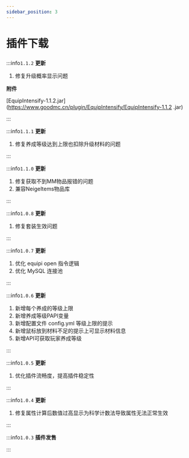 ```yaml
---
sidebar_position: 3
---
```


# 插件下载

###        

:::info`1.1.2`
**更新**

1. 修复升级概率显示问题

**附件**

[EquipIntensify-1.1.2.jar](https://www.goodmc.cn/plugin/EquipIntensify/EquipIntensify-1.1.2 .jar)

:::


:::info`1.1.1`
**更新**

1. 修复养成等级达到上限也扣除升级材料的问题

:::

:::info`1.1.0`
**更新**

1. 修复获取不到MM物品报错的问题
2. 兼容NeigeItems物品库

:::

:::info`1.0.8`
**更新**

1. 修复套装生效问题

:::

:::info`1.0.7`
**更新**

1. 优化 equipi open 指令逻辑
2. 优化 MySQL 连接池

:::

:::info`1.0.6`
**更新**

1. 新增每个养成的等级上限
2. 新增养成等级PAPI变量
3. 新增配置文件 config.yml 等级上限的提示
4. 新增鼠标放到材料不足的提示上可显示材料信息
5. 新增API可获取玩家养成等级

:::

:::info`1.0.5`
**更新**

1. 优化插件流畅度，提高插件稳定性

:::


:::info`1.0.4`
**更新**

1. 修复属性计算后数值过高显示为科学计数法导致属性无法正常生效

:::

:::info`1.0.3`
**插件发售**

:::

